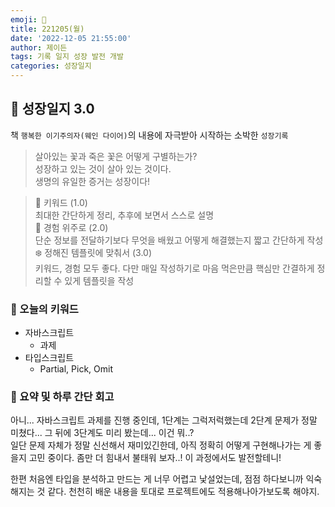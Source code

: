 ```yaml
---
emoji: 🌱
title: 221205(월)
date: '2022-12-05 21:55:00'
author: 제이든
tags: 기록 일지 성장 발전 개발
categories: 성장일지
---
```


## 🎄 성장일지 3.0

책 `행복한 이기주의자(웨인 다이어)`의 내용에 자극받아 시작하는 소박한 `성장기록`

> 살아있는 꽃과 죽은 꽃은 어떻게 구별하는가?<br/>
> 성장하고 있는 것이 살아 있는 것이다.<br/>
> 생명의 유일한 증거는 성장이다!

> 🌳 키워드 (1.0)<br/>
> 최대한 간단하게 정리, 추후에 보면서 스스로 설명<br/>
> 🍉 경험 위주로 (2.0)<br/>
> 단순 정보를 전달하기보다 무엇을 배웠고 어떻게 해결했는지 짧고 간단하게 작성<br/>
> ❄️ 정해진 템플릿에 맞춰서 (3.0)<br/>
> 키워드, 경험 모두 좋다. 다만 매일 작성하기로 마음 먹은만큼 핵심만 간결하게 정리할 수 있게 템플릿을 작성

### 🔑 오늘의 키워드

- 자바스크립트
  - 과제
- 타입스크립트
  - Partial, Pick, Omit

### 📝 요약 및 하루 간단 회고

아니... 자바스크립트 과제를 진행 중인데, 1단계는 그럭저럭했는데 2단계 문제가 정말 미쳤다... 그 뒤에 3단계도 미리 봤는데... 이건 뭐..?<br/>
일단 문제 자체가 정말 신선해서 재미있긴한데, 아직 정확히 어떻게 구현해나가는 게 좋을지 고민 중이다. 좀만 더 힘내서 불태워 보자..! 이 과정에서도 발전할테니!

한편 처음엔 타입을 분석하고 만드는 게 너무 어렵고 낯설었는데, 점점 하다보니까 익숙해지는 것 같다. 천천히 배운 내용을 토대로 프로젝트에도 적용해나아가보도록 해야지.

```toc

```
